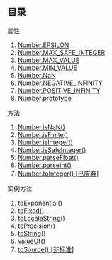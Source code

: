 ## 目录

属性

1. [Number.EPSILON](#docs/EPSILON)
1. [Number.MAX_SAFE_INTEGER](#docs/MAX_SAFE_INTEGER)
1. [Number.MAX_VALUE](#docs/MAX_VALUE)
1. [Number.MIN_VALUE](#docs/MIN_VALUE)
1. [Number.NaN](#docs/NaN)
1. [Number.NEGATIVE_INFINITY](#docs/NEGATIVE_INFINITY)
1. [Number.POSITIVE_INFINITY](#docs/POSITIVE_INFINITY)
1. [Number.prototype](#docs/prototype)

方法

1. [Number.isNaN()](#docs/isNaN)
1. [Number.isFinite()](#docs/isFinite)
1. [Number.isInteger()](#docs/isInteger)
1. [Number.isSafeInteger()](#docs/isSafeInteger)
1. [Number.parseFloat()](#docs/parseFloat)
1. [Number.parseInt()](#docs/parseInt)
1. [Number.toInteger() \[已废弃\]](#docs/toInteger)

实例方法

1. [toExponential()](#docs/toExponential)
1. [toFixed()](#docs/toFixed)
1. [toLocaleString()](#docs/toLocaleString)
1. [toPrecision()](#docs/toPrecision)
1. [toString()](#docs/toString)
1. [valueOf()](#docs/valueOf)
1. [toSource() \[非标准\]](#docs/toSource)